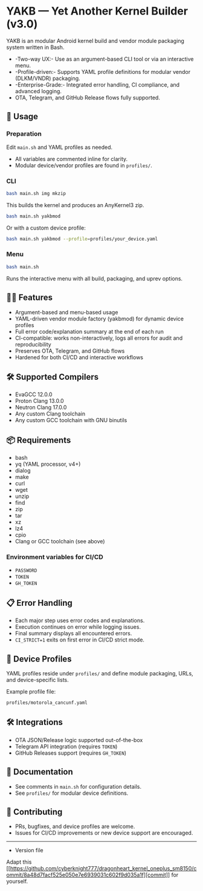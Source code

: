 # YAKB — Yet Another Kernel Builder (v3.0)

YAKB is an modular Android kernel build and vendor module packaging system written in Bash.

- -Two-way UX:- Use as an argument-based CLI tool or via an interactive menu.
- -Profile-driven:- Supports YAML profile definitions for modular vendor (DLKM/VNDR) packaging.
- -Enterprise-Grade:- Integrated error handling, CI compliance, and advanced logging.
- OTA, Telegram, and GitHub Release flows fully supported.

## 🚀 Usage

### Preparation

Edit `main.sh` and YAML profiles as needed.

- All variables are commented inline for clarity.
- Modular device/vendor profiles are found in `profiles/`.

### CLI

```bash
bash main.sh img mkzip
```

This builds the kernel and produces an AnyKernel3 zip.

```bash
bash main.sh yakbmod
```

Or with a custom device profile:

```bash
bash main.sh yakbmod --profile=profiles/your_device.yaml
```

### Menu

```bash
bash main.sh
```

Runs the interactive menu with all build, packaging, and uprev options.

## 🧑‍💻 Features

- Argument-based and menu-based usage
- YAML-driven vendor module factory (yakbmod) for dynamic device profiles
- Full error code/explanation summary at the end of each run
- CI-compatible: works non-interactively, logs all errors for audit and reproducibility
- Preserves OTA, Telegram, and GitHub flows
- Hardened for both CI/CD and interactive workflows

## 🛠 Supported Compilers

- EvaGCC 12.0.0
- Proton Clang 13.0.0
- Neutron Clang 17.0.0
- Any custom Clang toolchain
- Any custom GCC toolchain with GNU binutils

## 📦 Requirements

- bash
- yq (YAML processor, v4+)
- dialog
- make
- curl
- wget
- unzip
- find
- zip
- tar
- xz
- lz4
- cpio
- Clang or GCC toolchain (see above)

### Environment variables for CI/CD

- `PASSWORD`
- `TOKEN`
- `GH_TOKEN`

## 📋 Error Handling

- Each major step uses error codes and explanations.
- Execution continues on error while logging issues.
- Final summary displays all encountered errors.
- `CI_STRICT=1` exits on first error in CI/CD strict mode.

## 📓 Device Profiles

YAML profiles reside under `profiles/` and define module packaging, URLs, and device-specific lists.

Example profile file:

```bash
profiles/motorola_cancunf.yaml
```

## 🛠️ Integrations

- OTA JSON/Release logic supported out-of-the-box
- Telegram API integration (requires `TOKEN`)
- GitHub Releases support (requires `GH_TOKEN`)

## 📖 Documentation

- See comments in `main.sh` for configuration details.
- See `profiles/` for modular device definitions.

## 🤝 Contributing

- PRs, bugfixes, and device profiles are welcome.
- Issues for CI/CD improvements or new device support are encouraged.

---

- Version file

Adapt this [[https://github.com/cyberknight777/dragonheart_kernel_oneplus_sm8150/commit/8a48d7facf525e050e7e6939031c602f9d035a1f][commit]] for yourself.
